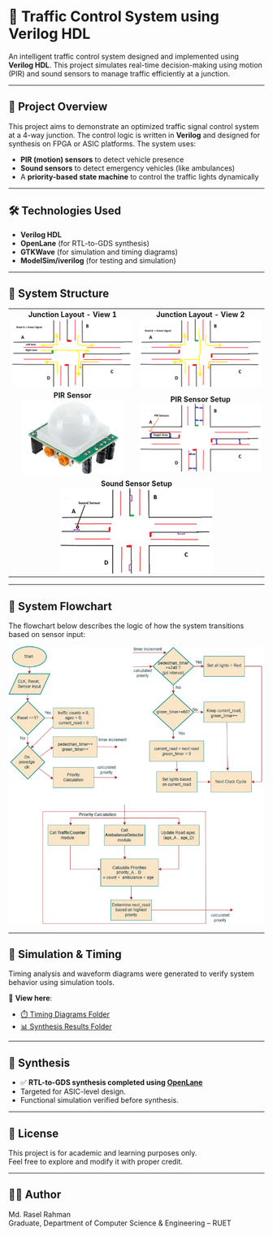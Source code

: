 # 🚦 Traffic Control System using Verilog HDL

An intelligent traffic control system designed and implemented using **Verilog HDL**. This project simulates real-time decision-making using motion (PIR) and sound sensors to manage traffic efficiently at a junction.

---

## 📌 Project Overview

This project aims to demonstrate an optimized traffic signal control system at a 4-way junction. The control logic is written in **Verilog** and designed for synthesis on FPGA or ASIC platforms. The system uses:

- **PIR (motion) sensors** to detect vehicle presence
- **Sound sensors** to detect emergency vehicles (like ambulances)
- A **priority-based state machine** to control the traffic lights dynamically

---

## 🛠 Technologies Used

- **Verilog HDL**
- **OpenLane** (for RTL-to-GDS synthesis)
- **GTKWave** (for simulation and timing diagrams)
- **ModelSim/iverilog** (for testing and simulation)

---

## 🧠 System Structure

<table>
  <tr>
    <td align="center">
      <b>Junction Layout - View 1</b><br>
      <img src="system_structure_images/junction_layout1.png" width="250"/>
    </td>
    <td align="center">
      <b>Junction Layout - View 2</b><br>
      <img src="system_structure_images/junction_layout2.png" width="250"/>
    </td>
  </tr>
  <tr>
    <td align="center">
      <b>PIR Sensor</b><br>
      <img src="system_structure_images/pir_sensor.jpg" width="200"/>
    </td>
    <td align="center">
      <b>PIR Sensor Setup</b><br>
      <img src="system_structure_images/pir_sensor_setup.png" width="250"/>
    </td>
  </tr>
  <tr>
    <td align="center" colspan="2">
      <b>Sound Sensor Setup</b><br>
      <img src="system_structure_images/sound_sensor_setup.png" width="300"/>
    </td>
  </tr>
</table>

---

## 🔁 System Flowchart

The flowchart below describes the logic of how the system transitions based on sensor input:

![System Flowchart](flowchart/system_flowchart.png)

---

## 🧪 Simulation & Timing

Timing analysis and waveform diagrams were generated to verify system behavior using simulation tools.

🔗 **View here**:
- [⏱️ Timing Diagrams Folder](timing_diagram/)
- [📊 Synthesis Results Folder](synthesis_result/)

---

## 🧬 Synthesis

- ✅ **RTL-to-GDS synthesis completed using [OpenLane](https://github.com/The-OpenROAD-Project/OpenLane)**
- Targeted for ASIC-level design.
- Functional simulation verified before synthesis.

---

## 📄 License

This project is for academic and learning purposes only.  
Feel free to explore and modify it with proper credit.

---

## 🙋‍♂️ Author
Md. Rasel Rahman  
Graduate, Department of Computer Science & Engineering – RUET
